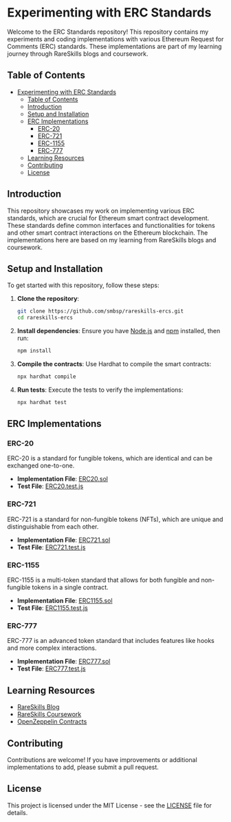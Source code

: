 # Experimenting with ERC Standards

Welcome to the ERC Standards repository! This repository contains my experiments and coding implementations with various Ethereum Request for Comments (ERC) standards. These implementations are part of my learning journey through RareSkills blogs and coursework.

## Table of Contents

- [Experimenting with ERC Standards](#experimenting-with-erc-standards)
  - [Table of Contents](#table-of-contents)
  - [Introduction](#introduction)
  - [Setup and Installation](#setup-and-installation)
  - [ERC Implementations](#erc-implementations)
    - [ERC-20](#erc-20)
    - [ERC-721](#erc-721)
    - [ERC-1155](#erc-1155)
    - [ERC-777](#erc-777)
  - [Learning Resources](#learning-resources)
  - [Contributing](#contributing)
  - [License](#license)

## Introduction

This repository showcases my work on implementing various ERC standards, which are crucial for Ethereum smart contract development. These standards define common interfaces and functionalities for tokens and other smart contract interactions on the Ethereum blockchain. The implementations here are based on my learning from RareSkills blogs and coursework.

## Setup and Installation

To get started with this repository, follow these steps:

1. **Clone the repository**:
    ```sh
    git clone https://github.com/smbsp/rareskills-ercs.git
    cd rareskills-ercs
    ```

2. **Install dependencies**:
    Ensure you have [Node.js](https://nodejs.org/) and [npm](https://www.npmjs.com/) installed, then run:
    ```sh
    npm install
    ```

3. **Compile the contracts**:
    Use Hardhat to compile the smart contracts:
    ```sh
    npx hardhat compile
    ```

4. **Run tests**:
    Execute the tests to verify the implementations:
    ```sh
    npx hardhat test
    ```

## ERC Implementations

### ERC-20

ERC-20 is a standard for fungible tokens, which are identical and can be exchanged one-to-one.

- **Implementation File**: [ERC20.sol](./contracts/ERC20.sol)
- **Test File**: [ERC20.test.js](./test/ERC20.test.js)

### ERC-721

ERC-721 is a standard for non-fungible tokens (NFTs), which are unique and distinguishable from each other.

- **Implementation File**: [ERC721.sol](./contracts/ERC721.sol)
- **Test File**: [ERC721.test.js](./test/ERC721.test.js)

### ERC-1155

ERC-1155 is a multi-token standard that allows for both fungible and non-fungible tokens in a single contract.

- **Implementation File**: [ERC1155.sol](./contracts/ERC1155.sol)
- **Test File**: [ERC1155.test.js](./test/ERC1155.test.js)

### ERC-777

ERC-777 is an advanced token standard that includes features like hooks and more complex interactions.

- **Implementation File**: [ERC777.sol](./contracts/ERC777.sol)
- **Test File**: [ERC777.test.js](./test/ERC777.test.js)

## Learning Resources

- [RareSkills Blog](https://rareskills.io/blog)
- [RareSkills Coursework](https://rareskills.io/course)
- [OpenZeppelin Contracts](https://docs.openzeppelin.com/contracts/4.x/)

## Contributing

Contributions are welcome! If you have improvements or additional implementations to add, please submit a pull request.

## License

This project is licensed under the MIT License - see the [LICENSE](LICENSE) file for details.
